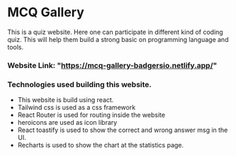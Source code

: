 # MCQ Gallery

This is a quiz website. Here one can participate in different kind of coding quiz. This will help them build a strong basic on programming language and tools.

### Website Link: "https://mcq-gallery-badgersio.netlify.app/"

### Technologies used building this website.

- This website is build using react.
- Tailwind css is used as a css framework
- React Router is used for routing inside the website
- heroicons are used as icon library
- React toastify is used to show the correct and wrong answer msg in the UI.
- Recharts is used to show the chart at the statistics page.
